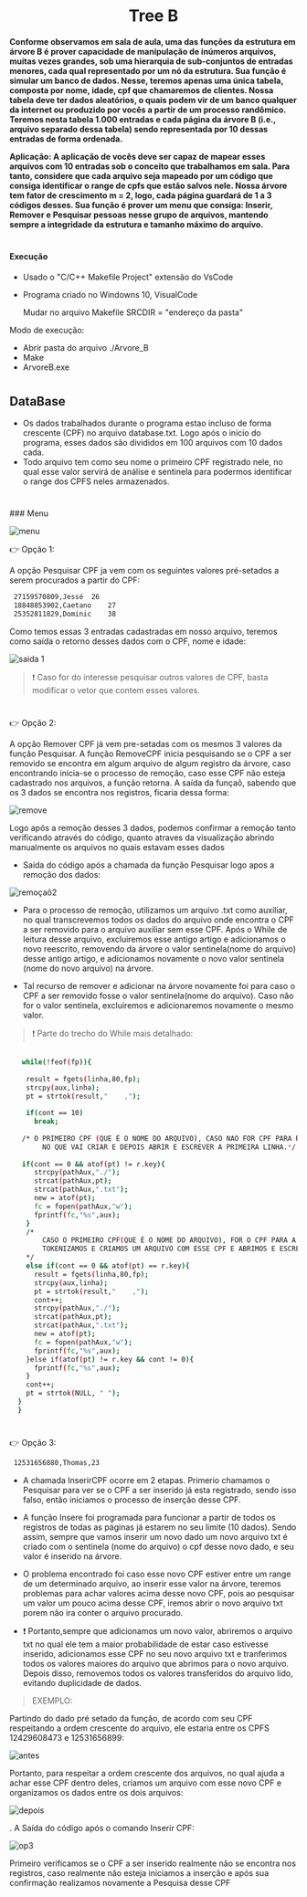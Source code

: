 <h1 align="center"> 
 Tree B
</h1>
<h4>	
  Conforme observamos em sala de aula, uma das funções da estrutura em árvore B é prover capacidade de manipulação de inúmeros arquivos, muitas vezes grandes, sob uma hierarquia de sub-conjuntos de entradas menores, cada qual representado por um nó da estrutura. Sua função é simular um banco de dados. Nesse, teremos apenas uma única tabela, composta por nome, idade, cpf que chamaremos de clientes. Nossa tabela deve ter dados aleatórios, o quais podem vir de um banco qualquer da internet ou produzido por vocês a partir de um processo randômico. Teremos nesta tabela 1.000 entradas e cada página da árvore B (i.e., arquivo separado dessa tabela)  sendo representada por 10 dessas entradas de forma ordenada. 

Aplicação: A aplicação de vocês deve ser capaz de mapear esses arquivos com 10 entradas sob o conceito que trabalhamos em sala. Para tanto, considere que cada arquivo seja mapeado por um código que consiga identificar o range de cpfs que estão salvos nele. Nossa árvore tem fator de crescimento m = 2, logo, cada página guardará de 1 a 3 códigos desses. Sua função é prover um menu que consiga: Inserir, Remover e Pesquisar pessoas nesse grupo de arquivos, mantendo sempre a integridade da estrutura e tamanho máximo do arquivo. 
</h4>
<h1></h1>

#### Execução

- Usado o "C/C++ Makefile Project" extensão do VsCode

- Programa criado no Windowns 10, VisualCode
  
  Mudar no arquivo Makefile SRCDIR = "endereço da pasta"
  
  
 Modo de execução:
  
- Abrir pasta do arquivo  ./Arvore_B
- Make
- ArvoreB.exe

<h1></h1>

## DataBase

- Os dados trabalhados durante o programa estao incluso de forma crescente (CPF) no arquivo database.txt. Logo após o inicio do programa, esses dados são divididos em 100 arquivos com 10 dados cada.
- Todo arquivo tem como seu nome o primeiro CPF registrado nele, no qual esse valor servirá de análise e sentinela para podermos identificar o range dos CPFS neles armazenados.


<h1></h1>
### Menu 

![menu](https://user-images.githubusercontent.com/78819692/148828871-2aa827c4-250d-4eba-87da-10f5624fee1e.png)

:point_right: Opção 1:

<p> A opção Pesquisar CPF ja vem com os seguintes valores pré-setados a serem procurados a partir do CPF:<p>
 
```sh
 27159570809,Jessé	26 
 18848853902,Caetano	27 
 25352811829,Dominic	38
```
Como temos essas 3 entradas cadastradas em nosso arquivo, teremos como saída o retorno desses dados com o CPF, nome e idade: 
 
 ![saida 1](https://user-images.githubusercontent.com/78819692/148832592-4d3013ff-e6da-4dcf-b26d-88132732fc29.png)

> :exclamation: Caso for do interesse pesquisar outros valores de CPF, basta modificar o vetor que contem esses valores.
 
 <h1></h1>
 
:point_right: Opção 2:
 
 <p> A opção Remover CPF já vem pre-setadas com os mesmos 3 valores da função Pesquisar. A função RemoveCPF inicia pesquisando se o CPF a ser removido se encontra em algum arquivo de algum registro da árvore, caso encontrando inicia-se o processo de remoção, caso esse CPF não esteja cadastrado nos arquivos, a função retorna. A saída da funçaõ, sabendo que os 3 dados se encontra nos registros, ficaria dessa forma: <p>
 
 ![remove](https://user-images.githubusercontent.com/78819692/148831743-6be8704b-6403-4f98-8757-6d60fa950c4a.png)

  <p> Logo após a remoção desses 3 dados, podemos confirmar a remoção tanto verificando através do código, quanto atraves da visualização abrindo manualmente os arquivos no quais estavam esses dados<p>
 
 - Saída do código após a chamada da função Pesquisar logo apos a remoção dos dados: 
   
 ![remoçaõ2](https://user-images.githubusercontent.com/78819692/148832275-48e7cf63-5e33-4150-86b6-65213a458712.png)

   
 - Para o processo de remoção, utilizamos um arquivo .txt como auxiliar, no qual transcrevemos todos os dados do arquivo onde encontra o CPF a ser removido para o arquivo auxiliar sem esse CPF.  Após o While de leitura desse arquivo, excluiremos esse antigo artigo e adicionamos o novo reescrito, removendo da árvore o valor sentinela(nome do arquivo) desse antigo artigo, e adicionamos novamente o novo valor sentinela (nome do novo arquivo) na árvore.

- Tal recurso de remover e adicionar na árvore novamente foi para caso o CPF a ser removido fosse o valor sentinela(nome do arquivo). Caso não for o valor sentinela, excluiremos e adicionaremos novamente o mesmo valor.
  
> :exclamation: Parte do trecho do While mais detalhado:  
   
```sh
   
   while(!feof(fp)){  
  
    result = fgets(linha,80,fp);
    strcpy(aux,linha);  
    pt = strtok(result,"    ,");
  
    if(cont == 10)
      break;
   
   /* O PRIMEIRO CPF (QUE É O NOME DO ARQUIVO), CASO NAO FOR CPF PARA REMOÇÃO, SERÁ O NOME DO NOVO ARQUIVO, 
        NO QUE VAI CRIAR E DEPOIS ABRIR E ESCREVER A PRIMEIRA LINHA.*/
   
   if(cont == 0 && atof(pt) != r.key){
      strcpy(pathAux,"./");
      strcat(pathAux,pt);
      strcat(pathAux,".txt");
      new = atof(pt);
      fc = fopen(pathAux,"w");
      fprintf(fc,"%s",aux);
    }
    /*
        CASO O PRIMEIRO CPF(QUE É O NOME DO ARQUIVO), FOR O CPF PARA A REMOÇÃO, JA CHAMAMOS A SEGUNDA LINHA DO ARQUIVO,
        TOKENIZAMOS E CRIAMOS UM ARQUIVO COM ESSE CPF E ABRIMOS E ESCREVEMOS.
    */
    else if(cont == 0 && atof(pt) == r.key){ 
      result = fgets(linha,80,fp);
      strcpy(aux,linha);  
      pt = strtok(result,"    ,");
      cont++;
      strcpy(pathAux,"./");
      strcat(pathAux,pt);
      strcat(pathAux,".txt");
      new = atof(pt);
      fc = fopen(pathAux,"w");
      fprintf(fc,"%s",aux);
    }else if(atof(pt) != r.key && cont != 0){  
      fprintf(fc,"%s",aux);
    }
    cont++;
    pt = strtok(NULL, " ");
  }
  }
```
   
<h1></h1>
   
:point_right: Opção 3:
   
<p Na opção de Inserir, temos ja o seguinte dado pré-setado a ser inserido> <p>
 
 ```sh
  12531656880,Thomas,23
  ```
 - A chamada InserirCPF ocorre em 2 etapas. Primerio chamamos o Pesquisar para ver se o CPF a ser inserido já esta registrado, sendo isso falso, então iniciamos o processo de inserção desse CPF.
 
 - A função Insere foi programada para funcionar a partir de todos os registros de todas as páginas já estarem no seu limite (10 dados). Sendo assim, sempre que vamos inserir um novo dado um novo arquivo txt é criado com o sentinela (nome do arquivo) o cpf desse novo dado, e seu valor é inserido na árvore.
 
 - O problema encontrado foi caso esse novo CPF estiver entre um range de um determinado arquivo, ao inserir esse valor na árvore, teremos problemas para achar valores acima desse novo CPF, pois ao pesquisar um valor um pouco acima desse CPF, iremos abrir o novo arquivo txt porem não ira conter o arquivo procurado.
 
 - :exclamation: Portanto,sempre que adicionamos um novo valor, abriremos o arquivo txt no qual ele tem a maior probabilidade de estar caso estivesse inserido, adicionamos esse CPF no seu novo arquivo txt e tranferimos todos os valores maiores do arquivo que abrimos para o novo arquivo. Depois disso, removemos todos os valores transferidos do arquivo lido, evitando duplicidade de dados.
 
 > EXEMPLO:
 
 <p> Partindo do dado pré setado da função, de acordo com seu CPF  respeitando a ordem crescente do arquivo, ele estaria entre os CPFS 12429608473 e 12531656899:
  
  ![antes](https://user-images.githubusercontent.com/78819692/148844449-f01180ac-e9ee-4708-9d4b-99606667969d.png)

  
  <p> Portanto, para respeitar a ordem crescente dos arquivos, no qual ajuda a achar esse CPF dentro deles, criamos um arquivo com esse novo CPF e organizamos os dados entre os dois arquivos:<p>
   
 ![depois](https://user-images.githubusercontent.com/78819692/148844864-af18e319-58f8-4148-9f7a-24d577b7f1f0.png)

  . A Saída do código após o comando Inserir CPF:
   
 ![op3](https://user-images.githubusercontent.com/78819692/148845044-8ea73e37-f7ce-4a9f-912d-782526ff0976.png)

   <p> Primeiro verificamos se o CPF a ser inserido realmente não se encontra nos registros, caso realmente não esteja iniciamos a inserção e após sua confirmação realizamos novamente a Pesquisa desse CPF<p>
